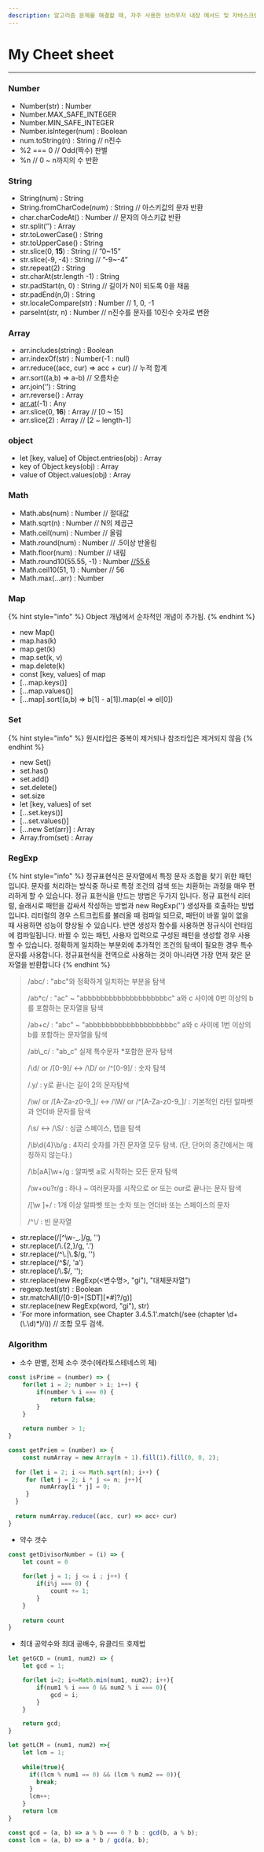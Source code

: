 ```yaml
---
description: 알고리즘 문제를 해결할 때, 자주 사용한 브라우저 내장 메서드 및 자바스크립트 팁을 정리하였습니다.
---
```


# My Cheet sheet

****

### Number

* Number(str) : Number
* Number.MAX\_SAFE\_INTEGER
* Number.MIN\_SAFE\_INTEGER
* Number.isInteger(num) : Boolean
* num.toString(n) : String // n진수
* %2 === 0 // Odd(짝수) 판별
* %n // 0 \~ n까지의 수 반환



### String

* String(num) : String
* String.fromCharCode(_num_) : String // 아스키값의 문자 반환
* char.charCodeAt() : Number // 문자의 아스키값 반환
* str.split(‘’) : Array
* str.toLowerCase() : String
* str.toUpperCase() : String
* str.slice(0, **15**) : String // ”0\~15”
* str.slice(-9, -4) : String // ”-9\~-4”
* str.repeat(2) : String
* str.charAt(str.length -1) : String
* str.padStart(n, 0) : String // 길이가 N이 되도록 0을 채움
* str.padEnd(n,0) : String
* str.localeCompare(str) : Number // 1, 0, -1
* parseInt(str, n) : Number // n진수를 문자를 10진수 숫자로 변환



### Array

* arr.includes(string) : Boolean
* arr.indexOf(str) : Number(-1 : null)
* arr.reduce((acc, cur) => acc + cur) // 누적 합계
* arr.sort((a,b) => a-b) // 오름차순
* arr.join(‘’) : String
* arr.reverse() : Array
* [arr.at](http://arr.at)(-1) : Any
* arr.slice(0, **16**) : Array // \[0 \~ 15]
* arr.slice(2) : Array // \[2 \~ length-1]



### object

* let \[key, value] of Object.entries(obj) : Array
* key of Object.keys(obj) : Array
* value of Object.values(obj) : Array



### Math

* Math.abs(num) : Number // 절대값
* Math.sqrt(n) : Number // N의 제곱근
* Math.ceil(num) : Number // 올림
* Math.round(num) : Number // .5이상 반올림
* Math.floor(num) : Number // 내림
* Math.round10(55.55, -1) : Number [//55.6](https://55.0.0.6)
* Math.ceil10(51, 1) : Number // 56
* Math.max(…arr) : Number



### Map

{% hint style="info" %}
Object 개념에서 순차적인 개념이 추가됨.
{% endhint %}

* new Map()
* map.has(k)
* map.get(k)
* map.set(k, v)
* map.delete(k)
* const \[key, values] of map
* \[…map.keys()]
* \[…map.values()]
* \[...map].sort((a,b) => b\[1] - a\[1]).map(el => el\[0])



### Set

{% hint style="info" %}
원시타입은 중복이 제거되나 참조타입은 제거되지 않음
{% endhint %}

* new Set()
* set.has()
* set.add()
* set.delete()
* set.size
* let \[key, values] of set
* \[…set.keys()]
* \[…set.values()]
* \[...new Set(arr)] : Array
* Array.from(set) : Array



### **RegExp**

{% hint style="info" %}
정규표현식은 문자열에서 특정 문자 조합을 찾기 위한 패턴입니다. 문자를 처리하는 방식중 하나로 특정 조건의 검색 또는 치환하는 과정을 매우 편리하게 할 수 있습니다. 정규 표현식을 만드는 방법은 두가지 입니다. 정규 표현식 리터럴, 슬래시로 패턴을 감싸서 작성하는 방법과 new RegExp('') 생성자를 호출하는 방법입니다. 리터럴의 경우 스트크립트를 불러올 때 컴파일 되므로, 패턴이 바뀔 일이 없을 때 사용하면 성능이 향상될 수 있습니다. 반면 생성자 함수를 사용하면 정규식이 런타임에 컴파일됩니다. 바뀔 수 있는 패턴, 사용자 입력으로 구성된 패턴을 생성할 경우 사용할 수 있습니다. 정확하게 일치하는 부분외에 추가적인 조건의 탐색이 필요한 경우 특수문자를 사용합니다. 정규표현식을 전역으로 사용하는 것이 아니라면 가장 먼저 찾은 문자열을 반환합니다
{% endhint %}

> /abc/ : "abc"와 정확하게 일치하는 부분을 탐색
>
> /ab\*c/ : "ac" \~ "abbbbbbbbbbbbbbbbbbbbc" a와 c 사이에 0번 이상의 b를 포함하는 문자열을 탐색
>
> /ab+c/ : "abc" \~ "abbbbbbbbbbbbbbbbbbbbc" a와 c 사이에 1번 이상의 b를 포함하는 문자열을 탐색
>
> /ab\\_c/ : "ab_c" 실제 특수문자 \*포함한 문자 탐색
>
> /\d/ or /\[0-9]/ <-> /\D/ or /^\[0-9]/ : 숫자 탐색
>
> /.y/ : y로 끝나는 길이 2의 문자탐색
>
> /\w/ or /\[A-Za-z0-9\_]/ <-> /\W/ or /^\[A-Za-z0-9\_]/ : 기본적인 라틴 알파벳과 언더바 문자를 탐색
>
> /\s/ <-> /\S/ : 싱글 스페이스, 탭을 탐색
>
> /\b\d{4}\b/g : 4자리 숫자를 가진 문자열 모두 탐색. (단, 단어의 중간에서는 매칭하지 않는다.)
>
> /\b\[aA]\w+/g : 알파벳 a로 시작하는 모든 문자 탐색
>
> /\w+ou?r/g : 하나 \~ 여러문자를 시작으로 or 또는 our로 끝나는 문자 탐색
>
> /\[\w ]+/ : 1개 이상 알파벳 또는 숫자 또는 언더바 또는 스페이스의 문자
>
> /^\\/ : 빈 문자열

* str.replace(/\[^\w-\_.]/g, '')
* str.replace(/\\.{2,}/g, '.')
* str.replace(/^\\.|\\.$/g, '')
* str.replace(/^$/, 'a')
* str.replace(/\\.$/, '');
* str.replace(new RegExp(<변수명>, "gi"), "대체문자열")
* regexp.test(str) : Boolean
* str.matchAll(/\[0-9]+\[SDT]\[\*#]?/g)]
* str.replace(new RegExp(word, "gi"), str)
* 'For more information, see Chapter 3.4.5.1'.match(/see (chapter \d+(\\.\d)\*)/i)) // 조합 모두 검색.



### Algorithm

* 소수 판별, 전체 소수 갯수(에라토스테네스의 체)

```jsx
const isPrime = (number) => {
    for(let i = 2; number > i; i++) {
        if(number % i === 0) { 
            return false;
        }
    }
    
    return number > 1;
}

const getPriem = (number) => {
	const numArray = new Array(n + 1).fill(1).fill(0, 0, 2);
   
  for (let i = 2; i <= Math.sqrt(n); i++) {
     for (let j = 2; i * j <= n; j++){
         numArray[i * j] = 0;
     }
  }
    
  return numArray.reduce((acc, cur) => acc+ cur)
}
```

* 약수 갯수

```jsx
const getDivisorNumber = (i) => {
	let count = 0
    
    for(let j = 1; j <= i ; j++) {
        if(i%j === 0) {
            count += 1;
        }
    }
 
    return count
}
```

* 최대 공약수와 최대 공배수, 유클리드 호제법

```jsx
let getGCD = (num1, num2) => {
    let gcd = 1;

    for(let i=2; i<=Math.min(num1, num2); i++){
        if(num1 % i === 0 && num2 % i === 0){
            gcd = i;
        }
    }

    return gcd;
}

let getLCM = (num1, num2) =>{
	let lcm = 1;
   
    while(true){
      if((lcm % num1 == 0) && (lcm % num2 == 0)){
        break;
      }
      lcm++;
    }
  	return lcm
}

const gcd = (a, b) => a % b === 0 ? b : gcd(b, a % b);
const lcm = (a, b) => a * b / gcd(a, b);
```
